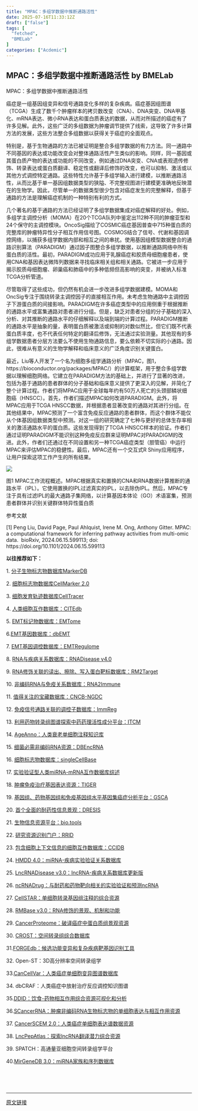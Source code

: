 ```yaml
---
title: "MPAC：多组学数据中推断通路活性"
date: 2025-07-16T11:33:12Z
draft: ["false"]
tags: [
  "fetched",
  "BMELab"
]
categories: ["Acdemic"]
---
```

MPAC：多组学数据中推断通路活性 by BMELab
------
<div><p><span><span leaf="">MPAC：多组学数据中推断通路活性 </span></span></p><p><span><span leaf="">癌症是一组基因组变异和信号通路变化多样的复杂疾病。癌症基因组图谱（TCGA）生成了数千个肿瘤样本的拷贝数改变（CNA）、DNA突变、DNA甲基化、mRNA表达、微小RNA表达和蛋白质表达的数据，从而对所描述的癌症有了许多见解。此外，这些广泛的多组数据为肿瘤调节提供了线索，这导致了许多计算方法的发展，这些方法整合多组数据以获得关于癌症的全面观点。 </span></span></p><p><span><span leaf="">特别是，基于生物</span></span><span><span><span leaf="">通路</span></span></span><span></span><span><span leaf="">的方法已被证明是整合多组学数据的有力方法。同一通路中不同基因的表达或功能改变会对整体通路活性产生类似的影响。同样，同一基因或其蛋白质产物的表达或功能的不同改变，例如通过DNA突变、CNA或表观遗传修饰、转录表达或蛋白质翻译、稳定性或翻译后修饰的改变，也可以抑制、激活或以其他方式调控特定通路。这些特性允许基于多组学输入进行建模，以推断通路活性，从而比基于单一基因组数据类型的狭隘、不完整视图进行建模更准确地反映潜在的生物学。因此，尽管单一的数据类型很少包含对癌症发生的完整解释，但基于通路的方法是理解癌症机制的一种特别有利的方式。 </span></span></p><p><span><span leaf="">几个著名的基于通路的方法已经证明了多组学数据集成对癌症解释的好处。例如，多组学主调控分析（MOMA）在20个TCGA队列中鉴定出112种不同的肿瘤亚型和24个保守的主调控模块。OncoSig描绘了COSMIC癌症基因普查中715种蛋白质的完整库的肿瘤特异性分子相互作用信号图。COSMOS结合了信号、代谢和基因调控网络，以捕获多组学数据内部和相互之间的串扰。使用基因组模型数据整合的通路识别算法（PARADIGM）通过因子图整合多组学数据，以推断通路网络中所有蛋白质的活性。最初，PARADIGM成功应用于乳腺癌症和胶质母细胞瘤患者，使用CNA和基因表达微阵列数据来寻找临床相关组和相关通路。它被进一步应用于揭示胶质母细胞瘤、卵巢癌和肺癌中的多种低频但高影响的突变，并被纳入标准TCGA分析管道。 </span></span></p><p><span><span leaf="">尽管取得了这些成功，但仍然有机会进一步改进多组学数据建模。MOMA和OncSig专注于围绕转录主调控因子的直接相互作用。未考虑生物通路中主调控因子下游蛋白质的间接影响。PARADIGM在许多癌症类型中的应用侧重于根据推断的通路水平或富集通路对患者进行分组。但是，缺乏对患者分组的分子基础的深入分析、对其推断的通路水平的仔细解释以及端到端的计算过程。PARADIGM推断的通路水平是抽象的量，表明蛋白质被激活或抑制的对数似然比，但它们既不代表蛋白质丰度，也不代表任何特定的翻译后修饰，无法通过实验测量。其他现有的多组学数据患者分层方法要么不使用生物通路信息，要么依赖不切实际的小通路。因此，很难从有意义的生物学解释和临床意义的广泛角度识别关键蛋白。 </span></span></p><p><span><span leaf="">最近，Liu等人开发了一个名为细胞多组</span></span><span><span><span leaf="">学</span></span></span><span></span><span><span leaf="">通路分析（MPAC，图1，https://bioconductor.org/packages/MPAC/）的计算框架，用于整合多组</span></span><span><span leaf="">学</span></span><span><span leaf="">数据以理解细胞网络。它建立在PARADIGM方法的基础上，并进行了显著的改进，包括为基于通路的患者群体的分子基础和临床意义提供了更深入的见解，并简化了整个计算过程。作者们将MPAC应用于全球每年约有50万人死亡的头颈部鳞状细胞癌（HNSCC）。首先，作者们描述MPAC如何改进PARADIGM。此外，将MPAC应用于TCGA HNSCC数据，并根据患者显著改变的通路对其进行分组。在其他结果中，MPAC预测了一个富含免疫反应通路的患者群体，而这个群体不能仅从个体基因组数据类型中预测。对这一组的研究确定了七种与更好的总体生存率相关的激活通路水平的蛋白质。这些发现得到了TCGA HNSCC样本的验证。作者们通过证明PARADIGM不能识别这种免疫反应群来证明MPAC对PARADIGM的改进。此外，作者们还通过在不同设置和另一种TCGA癌症类型（胆管癌）中运行</span></span><span><span><span leaf="">MPAC</span></span></span><span></span><span><span leaf="">来评估MPAC的稳健性。最后，MPAC还有一个交互式R Shiny应用程序，让用户探索这项工作产生的所有结果。 </span></span></p><p><span><span leaf=""><img data-ratio="0.2565543071161049" data-w="534" data-src="https://mmbiz.qpic.cn/sz_mmbiz_png/NLNZruneSuptYF2mfUQvorkbibqQbM1oEJzgJeQ2cLrIFV2MMib3YYXHhytoicpFx0bCUcwzEVpU4eWMibUibd5I6ow/640?wx_fmt=png" src="https://mmbiz.qpic.cn/sz_mmbiz_png/NLNZruneSuptYF2mfUQvorkbibqQbM1oEJzgJeQ2cLrIFV2MMib3YYXHhytoicpFx0bCUcwzEVpU4eWMibUibd5I6ow/640?wx_fmt=png"></span></span></p><p><span><span leaf="">图1 MPAC工作流程概述。MPAC根据真实和置换的CNA和RNA数据计算推断的通路水平（IPL）。它使用置换的IPL过滤真实的IPL，以去除伪IPL。然后，MPAC专注于具有过滤IPL的最大通路子集网络，以计算基因本体论（GO）术语富集，预测患者群体并识别关键群体特异性蛋白质 </span></span></p><p><span><span leaf="">参考文献</span></span><span></span></p><p><span><span leaf="">[1] Peng </span></span><span><span><span leaf="">Liu</span></span></span><span></span><span><span leaf="">, David Page, Paul Ahlquist, Irene M. Ong, Anthony Gitter. MPAC: a computational framework for inferring pathway activities from multi-omic data.</span><span><span leaf="">  </span></span><span leaf="">bioRxiv, 2024.06.15.599113; doi: https://doi.org/10.1101/2024.06.15.599113 </span></span></p><p><strong><span leaf="">以往推荐如下：</span></strong><span></span></p><p><span><span leaf="">1. </span></span><span><span leaf=""><a target="_blank" href="http://mp.weixin.qq.com/s?__biz=MzkyNDI1MzE0NA==&amp;mid=2247485704&amp;idx=1&amp;sn=e475a831013c6b9bf45cac687b522377&amp;chksm=c1d9e7bff6ae6ea9e4b8af7c1822670e08fa7f89faaf9dbcedab3b6b6da454bd49bf3456e4f2&amp;scene=21#wechat_redirect" textvalue="" linktype="text" data-linktype="2">分子生物标志物数据库MarkerDB</a></span></span><span></span></p><p><span><span leaf="">2. </span></span><span><span leaf=""><a target="_blank" href="http://mp.weixin.qq.com/s?__biz=MzkyNDI1MzE0NA==&amp;mid=2247485714&amp;idx=1&amp;sn=e789d019a4c4a418a5b473962451bab8&amp;chksm=c1d9e7a5f6ae6eb3c2512a82e7ef214cdb60b991f85f8b642f0d0c9ddc7feb8085249d92864f&amp;scene=21#wechat_redirect" textvalue="" linktype="text" data-linktype="2">细胞标志物数据库CellMarker 2.0</a></span></span><span></span></p><p><span><span leaf="">3. </span></span><span><span leaf=""><a target="_blank" href="http://mp.weixin.qq.com/s?__biz=MzkyNDI1MzE0NA==&amp;mid=2247485722&amp;idx=1&amp;sn=f9fdcd0f7f6a151b8f68e87d50bcac39&amp;chksm=c1d9e7adf6ae6ebb7d21f6b212a716e7b5c6518801d0904d08f8ce2a70cf356fc7d2b55e2112&amp;scene=21#wechat_redirect" textvalue="" linktype="text" data-linktype="2">细胞发育轨迹数据库CellTracer</a></span></span><span></span></p><p><span><span leaf="">4. </span></span><span><span leaf=""><a target="_blank" href="http://mp.weixin.qq.com/s?__biz=MzkyNDI1MzE0NA==&amp;mid=2247485752&amp;idx=1&amp;sn=96284bf5730e52d7b1dcf6261bb5e7b8&amp;chksm=c1d9e78ff6ae6e997be34a00158623611c9087080a8493fab3847d88183773f330cf16c978c0&amp;scene=21#wechat_redirect" textvalue="" linktype="text" data-linktype="2">人类细胞互作数据库：CITEdb</a></span></span><span></span></p><p><span><span leaf="">5. </span></span><span></span><span><span leaf=""><a target="_blank" href="http://mp.weixin.qq.com/s?__biz=MzkyNDI1MzE0NA==&amp;mid=2247485772&amp;idx=1&amp;sn=8b331cd3ce7685845ed8609bb806fa23&amp;chksm=c1d9e7fbf6ae6eedd620916e87e5944274d3578b23e84676d146443c6e608f7ded4376ed8a57&amp;scene=21#wechat_redirect" textvalue="" linktype="text" data-linktype="2">EMT标记物数据库：EMTome</a></span></span><span></span></p><p><span><span leaf="">6.</span></span><span></span><span><span leaf=""><a target="_blank" href="http://mp.weixin.qq.com/s?__biz=MzkyNDI1MzE0NA==&amp;mid=2247485782&amp;idx=1&amp;sn=e302e07446091987f04fc3e46e1e5d04&amp;chksm=c1d9e7e1f6ae6ef7df89041d4e2f3c2f0eb2aa8b8859983bd30ea0736258b9ae7877fbcd56a5&amp;scene=21#wechat_redirect" textvalue="" linktype="text" data-linktype="2">EMT基因数据库：dbEMT</a></span></span><span></span></p><p><span><span leaf="">7. </span></span><span></span><span><span leaf=""><a target="_blank" href="http://mp.weixin.qq.com/s?__biz=MzkyNDI1MzE0NA==&amp;mid=2247485795&amp;idx=1&amp;sn=357cf9942a6579da4fa61f5fb53b8f08&amp;chksm=c1d9e7d4f6ae6ec292013f444780595a312e1515c5182debe90b967f0bc3274dd222f0b614f6&amp;scene=21#wechat_redirect" textvalue="" linktype="text" data-linktype="2">EMT基因调控数据库：EMTRegulome</a></span></span><span></span></p><p><span><span leaf="">8. </span></span><span><span leaf=""><a target="_blank" href="http://mp.weixin.qq.com/s?__biz=MzkyNDI1MzE0NA==&amp;mid=2247485808&amp;idx=1&amp;sn=677e722e34f7edb17e859882a95b94ae&amp;chksm=c1d9e7c7f6ae6ed198229d1ba99b8e792a6dd101c41233f1cfdafc23deb2142bc677f7e4de3f&amp;scene=21#wechat_redirect" textvalue="" linktype="text" data-linktype="2">RNA与疾病关系数据库：RNADisease v4.0</a></span></span><span></span></p><p><span><span leaf="">9. </span></span><span><span leaf=""><a target="_blank" href="http://mp.weixin.qq.com/s?__biz=MzkyNDI1MzE0NA==&amp;mid=2247485873&amp;idx=1&amp;sn=d71f3b06996ae55fc3658cd3e8aa0877&amp;chksm=c1d9e706f6ae6e10ad86c359399bd9e314568d6d96fe2cdc864abc7098805290a10642ece398&amp;scene=21#wechat_redirect" textvalue="" linktype="text" data-linktype="2">RNA修饰关联的读出、擦除、写入蛋白靶标数据库：RM2Target</a></span></span></p><p><span><span leaf="">10. </span></span><span><span leaf=""><a target="_blank" href="http://mp.weixin.qq.com/s?__biz=MzkyNDI1MzE0NA==&amp;mid=2247485957&amp;idx=1&amp;sn=368461cf606803c91efa7cd1fdd8b38c&amp;chksm=c1d9e4b2f6ae6da45ce30adbfe2da8a28f3ccf6627a8bea3ed53ea696c5cbace7ff28aafad4b&amp;scene=21#wechat_redirect" textvalue="" linktype="text" data-linktype="2">非编码RNA与免疫关系数据库：RNA2Immune</a></span></span><span></span></p><p><span><span leaf="">11. </span></span><span><span leaf=""><a target="_blank" href="http://mp.weixin.qq.com/s?__biz=MzkyNDI1MzE0NA==&amp;mid=2247485987&amp;idx=1&amp;sn=4cca996c10ae234f4db7f6a91c26c12f&amp;chksm=c1d9e494f6ae6d82b848208a2e85118a299b88ae527d2f466f0e2dbd0c881f74270186b4371d&amp;scene=21#wechat_redirect" textvalue="" linktype="text" data-linktype="2">值得关注的宝藏数据库：CNCB-NGDC</a></span></span><span></span></p><p><span><span leaf="">12. </span></span><span><span leaf=""><a target="_blank" href="http://mp.weixin.qq.com/s?__biz=MzkyNDI1MzE0NA==&amp;mid=2247485990&amp;idx=1&amp;sn=17109580b16e0c4f3edd5261977d4649&amp;chksm=c1d9e491f6ae6d87d7c1cf6c0cbe9b7fb79e8e13ef75a72cf83b5f9fcc0cc795aa0df0ded503&amp;scene=21#wechat_redirect" textvalue="" linktype="text" data-linktype="2">免疫信号通路关联的调控子数据库：ImmReg</a></span></span><span></span></p><p><span><span leaf="">13. </span></span><span><span leaf=""><a target="_blank" href="http://mp.weixin.qq.com/s?__biz=MzkyNDI1MzE0NA==&amp;mid=2247486008&amp;idx=1&amp;sn=08ae13f8dd4e9d82892819475530f6b7&amp;chksm=c1d9e48ff6ae6d997623bbc7fcee2fc549d805ed61cf52a290ed7221a92f99d6cf79bfef3042&amp;scene=21#wechat_redirect" textvalue="" linktype="text" data-linktype="2">利用药物转录组图谱探索中药药理活性成分平台：ITCM</a></span></span><span></span></p><p><span><span leaf="">14. </span></span><span><span leaf=""><a target="_blank" href="http://mp.weixin.qq.com/s?__biz=MzkyNDI1MzE0NA==&amp;mid=2247486032&amp;idx=1&amp;sn=cf30a76bfb89f14871a0a4ef1dc9aa77&amp;chksm=c1d9e4e7f6ae6df19f474dc3f2df500d8b8181c2969121bb38533abca3675542f3681c55a67b&amp;scene=21#wechat_redirect" textvalue="" linktype="text" data-linktype="2">AgeAnno：人类衰老单细胞注释知识库</a></span></span><span></span></p><p><span><span leaf="">15. </span></span><span><span leaf=""><a target="_blank" href="http://mp.weixin.qq.com/s?__biz=MzkyNDI1MzE0NA==&amp;mid=2247486115&amp;idx=1&amp;sn=226755f49641118650010f29cd41ff93&amp;chksm=c1d9e414f6ae6d0299e7023ea65638f745547d6c884de55a880454d61c5db396b43ba8059dc7&amp;scene=21#wechat_redirect" textvalue="" linktype="text" data-linktype="2">细菌必需非编码RNA资源：DBEncRNA</a></span></span><span></span></p><p><span><span leaf="">16. </span></span><span><span leaf=""><a target="_blank" href="http://mp.weixin.qq.com/s?__biz=MzkyNDI1MzE0NA==&amp;mid=2247486149&amp;idx=1&amp;sn=28074d59b30008a839612e08a63c7dc8&amp;chksm=c1d9e472f6ae6d64b9d0c1960e3f4bf3a05326292ef90f4772f9e91cae4b5fe09be7bb07a1d7&amp;scene=21#wechat_redirect" textvalue="" linktype="text" data-linktype="2">细胞标志物数据库：singleCellBase</a></span></span><span></span></p><p><span><span leaf="">17. </span></span><span></span><span><span leaf=""><a target="_blank" href="http://mp.weixin.qq.com/s?__biz=MzkyNDI1MzE0NA==&amp;mid=2247486267&amp;idx=1&amp;sn=4ededdae23b1622a8ed3cd682e415803&amp;chksm=c1d9e58cf6ae6c9a65694f92d53bf22e26cb61dda4b586b456a6e3c7f4b8036125e95432a874&amp;scene=21#wechat_redirect" textvalue="" linktype="text" data-linktype="2">实验验证型人类miRNA-mRNA互作数据库综述</a></span></span><span></span></p><p><span><span leaf="">18. </span></span><span><span leaf=""><a target="_blank" href="http://mp.weixin.qq.com/s?__biz=MzkyNDI1MzE0NA==&amp;mid=2247486469&amp;idx=1&amp;sn=a45a5d4eec895ab37268ce0a0dba346c&amp;chksm=c1d9e2b2f6ae6ba4c1d85dc22b228017e497a538ba5df454960f20f1701a3fffc2fa9f1e93c6&amp;scene=21#wechat_redirect" textvalue="" linktype="text" data-linktype="2">肿瘤免疫治疗基因表达资源：TIGER</a></span></span><span></span></p><p><span><span leaf="">19. </span></span><span><span leaf=""><a target="_blank" href="http://mp.weixin.qq.com/s?__biz=MzkyNDI1MzE0NA==&amp;mid=2247486558&amp;idx=1&amp;sn=e3210c8f191b870d9455cf665c35bea6&amp;chksm=c1d9e2e9f6ae6bff23067b62ca082cd5dbd4818de31a03ac7ec68f9e3b06892f7b83d21f117e&amp;scene=21#wechat_redirect" textvalue="" linktype="text" data-linktype="2">基因组、药物基因组和免疫基因组水平基因集癌症分析平台：GSCA</a></span></span><span></span></p><p><span><span leaf="">20. </span></span><span><span leaf=""><a target="_blank" href="http://mp.weixin.qq.com/s?__biz=MzkyNDI1MzE0NA==&amp;mid=2247486575&amp;idx=1&amp;sn=f08ba13d9e3186c93d20f7e5e71b537a&amp;chksm=c1d9e2d8f6ae6bcef708d32773b4fe0dce4869b84be66c1252ee94ab4035edf61ca966215887&amp;scene=21#wechat_redirect" textvalue="" linktype="text" data-linktype="2">首个全面的耐药性信息景观：DRESIS</a></span></span><span></span><page></page></p><p><span><span leaf="">21. </span></span><span><span leaf=""><a target="_blank" href="http://mp.weixin.qq.com/s?__biz=MzkyNDI1MzE0NA==&amp;mid=2247486573&amp;idx=1&amp;sn=dd36701cee45d1741e0e411f4c45e16e&amp;chksm=c1d9e2daf6ae6bcc7f6c91a11ce0adc64a65b86306c1da3e41a690dc8c9ca00ee7967ce0de63&amp;scene=21#wechat_redirect" textvalue="" linktype="text" data-linktype="2">生物信息资源平台：bio.tools</a></span></span><span></span></p><p><span><span leaf="">22. </span></span><span><span leaf=""><a target="_blank" href="http://mp.weixin.qq.com/s?__biz=MzkyNDI1MzE0NA==&amp;mid=2247486574&amp;idx=1&amp;sn=34f267789b1923c8e95b7c8b8975b39f&amp;chksm=c1d9e2d9f6ae6bcf979d81476b848758cb03a4d8dc9a2c1cceb30d8ce712781525877fc68420&amp;scene=21#wechat_redirect" textvalue="" linktype="text" data-linktype="2">研究资源识别门户：RRID</a></span></span><span></span></p><p><span><span leaf="">23. </span></span><span><span leaf=""><a target="_blank" href="http://mp.weixin.qq.com/s?__biz=MzkyNDI1MzE0NA==&amp;mid=2247486806&amp;idx=1&amp;sn=33c721205eec16c971db154824d05189&amp;chksm=c1d9e3e1f6ae6af7bacb04e33f180d8bf2dce1e1b9906ebdc042ab3457b51faeaa6d7170e18e&amp;scene=21#wechat_redirect" textvalue="" linktype="text" data-linktype="2">包含细胞上下文信息的细胞互作数据库：CCIDB</a></span></span><span></span></p><p><span><span leaf="">24. </span></span><span><span leaf=""><a target="_blank" href="http://mp.weixin.qq.com/s?__biz=MzkyNDI1MzE0NA==&amp;mid=2247486887&amp;idx=1&amp;sn=c1e0bfa815d72251496f853b05ecc711&amp;chksm=c1d9e310f6ae6a06949003c26a86b6d91581600a8a104d2e847142772eb1d7200a4a66915c7f&amp;scene=21#wechat_redirect" textvalue="" linktype="text" data-linktype="2">HMDD 4.0：miRNA-疾病实验验证关系数据库</a></span></span><span></span></p><p><span><span leaf="">25. </span></span><span><span leaf=""><a target="_blank" href="http://mp.weixin.qq.com/s?__biz=MzkyNDI1MzE0NA==&amp;mid=2247487061&amp;idx=1&amp;sn=c72c4fca0ba6d0c56075952bc086f5c2&amp;chksm=c1d9e0e2f6ae69f46e1b2de5561c1c7e007b2643e4a3fc11553ac9396377db9073bbb7ed4dc8&amp;scene=21#wechat_redirect" textvalue="" linktype="text" data-linktype="2">LncRNADisease v3.0：lncRNA-疾病关系数据库更新版</a></span></span></p><p><span><span leaf="">26. </span></span><span><span leaf=""><a target="_blank" href="http://mp.weixin.qq.com/s?__biz=MzkyNDI1MzE0NA==&amp;mid=2247487205&amp;idx=1&amp;sn=9301b5d393a83242e10b8ca86d61260d&amp;chksm=c1d9e052f6ae6944693d6e2971b912cffa4c0e2fb975e52535b8a4f15632e6de6acd911c0c8b&amp;scene=21#wechat_redirect" textvalue="" linktype="text" data-linktype="2">ncRNADrug：与耐药和药物靶向相关的实验验证和预测ncRNA</a></span></span></p><p><span><span leaf="">27. </span></span><span><span leaf=""><a target="_blank" href="http://mp.weixin.qq.com/s?__biz=MzkyNDI1MzE0NA==&amp;mid=2247487285&amp;idx=1&amp;sn=a3779caf166d29ebf52318852a58b8bd&amp;chksm=c1d9e182f6ae6894ec4ba8c1a24f3e1846006a47c01ec6b9fe31f89d5f9d1a752eb54e2cb649&amp;scene=21#wechat_redirect" textvalue="" linktype="text" data-linktype="2">CellSTAR：单细胞转录基因组注释的综合资源</a></span></span></p><p><span><span leaf="">28. </span></span><span><span leaf=""><a target="_blank" href="http://mp.weixin.qq.com/s?__biz=MzkyNDI1MzE0NA==&amp;mid=2247487204&amp;idx=1&amp;sn=c2f560eafd399d95bc3ec1be8c899a08&amp;chksm=c1d9e053f6ae694570e489ba2d61a8b6343bb9f4fe3221deb4b2c07f6bc26e724b3e2be4cb81&amp;scene=21#wechat_redirect" textvalue="" linktype="text" data-linktype="2">RMBase v3.0：RNA修饰的景观、机制和功能</a></span></span></p><p><span><span leaf="">29. </span></span><span><span leaf=""><a target="_blank" href="http://mp.weixin.qq.com/s?__biz=MzkyNDI1MzE0NA==&amp;mid=2247487139&amp;idx=1&amp;sn=9ea1f94c3490ff67431155326563cc5f&amp;chksm=c1d9e014f6ae690206881999f8ed163bc8b5ed8c07daf08d7a2e1935e7b1985a62585a7fdf5b&amp;scene=21#wechat_redirect" textvalue="" linktype="text" data-linktype="2">CancerProteome：破译癌症中蛋白质组景观资源</a></span></span></p><p><span><span leaf="">30. </span></span><span><span leaf=""><a target="_blank" href="http://mp.weixin.qq.com/s?__biz=MzkyNDI1MzE0NA==&amp;mid=2247487163&amp;idx=1&amp;sn=fa659c161c077066fdc3bf9489ae5e85&amp;chksm=c1d9e00cf6ae691a4679483a20a15cc4984911bee135706e72444b7babf64d25cc28ab7c77db&amp;scene=21#wechat_redirect" textvalue="" linktype="text" data-linktype="2">CROST：空间转录组综合数据库</a></span></span></p><p><span><span leaf="">31.</span></span><span></span><span><span leaf=""><a target="_blank" href="http://mp.weixin.qq.com/s?__biz=MzkyNDI1MzE0NA==&amp;mid=2247488358&amp;idx=1&amp;sn=3cd476d1ab7a61d8353ac35aa2c8e22f&amp;chksm=c1d9fdd1f6ae74c76011245db7617a761e9b09b3cdded3bdc77358775a9f256a397bd88af272&amp;scene=21#wechat_redirect" textvalue="" linktype="text" data-linktype="2">FORGEdb：候选功能变异和复杂疾病靶基因识别工具</a></span></span><span></span></p><p><span><span leaf="">32.</span></span><span><span leaf=""> Open-ST：3D高分辨率空间转录组学</span></span></p><p><span><span leaf="">33.</span></span><span></span><span></span><span><span leaf=""><a target="_blank" href="http://mp.weixin.qq.com/s?__biz=MzkyNDI1MzE0NA==&amp;mid=2247488280&amp;idx=1&amp;sn=6a10aa635927649f92a3f0f6791a8df0&amp;chksm=c1d9fdaff6ae74b972992bc3974908dc9786e59483493338c6b430ef4c7e4eb5977cb14dbf89&amp;scene=21#wechat_redirect" textvalue="" linktype="text" data-linktype="2">CanCellVar：人类癌症单细胞变异图谱数据库</a></span></span></p><p><span><span leaf="">34.</span></span><span><span leaf=""> dbCRAF：人类癌症中放射治疗反应调控知识图谱</span></span></p><p><span><span leaf="">35.</span></span><span></span><span><span leaf=""><a target="_blank" href="http://mp.weixin.qq.com/s?__biz=MzkyNDI1MzE0NA==&amp;mid=2247488125&amp;idx=1&amp;sn=db90c8e2f7a3cb59c9486aa77a8eafc6&amp;chksm=c1d9fccaf6ae75dc19afe5247550e5c23a64fd35249616ced62c221747c0e9c27fff8e6d7601&amp;scene=21#wechat_redirect" textvalue="" linktype="text" data-linktype="2">DDID：饮食-药物相互作用综合资源可视化和分析</a></span></span></p><p><span><span leaf="">36.</span></span><span></span><span><span leaf=""><a target="_blank" href="http://mp.weixin.qq.com/s?__biz=MzkyNDI1MzE0NA==&amp;mid=2247488040&amp;idx=1&amp;sn=823be3da80a175c9ebb2cfa2a7842f68&amp;chksm=c1d9fc9ff6ae758983d77715df4f3ae3e0b1cd7fb20c997bf404f7a22b66b3f1f48513efad02&amp;scene=21#wechat_redirect" textvalue="" linktype="text" data-linktype="2">SCancerRNA：肿瘤非编码RNA生物标志物的单细胞表达与相互作用资源</a></span></span><span></span></p><p><span><span leaf="">37. </span></span><span><span leaf=""><a target="_blank" href="https://mp.weixin.qq.com/s?__biz=MzkyNDI1MzE0NA==&amp;mid=2247489177&amp;idx=1&amp;sn=1dabe6a922ff048deaad375335c6f29d&amp;scene=21#wechat_redirect" textvalue="" linktype="text" data-linktype="2">CancerSCEM 2.0</a></span></span><span><span leaf=""><a target="_blank" href="https://mp.weixin.qq.com/s?__biz=MzkyNDI1MzE0NA==&amp;mid=2247489177&amp;idx=1&amp;sn=1dabe6a922ff048deaad375335c6f29d&amp;scene=21#wechat_redirect" textvalue="" linktype="text" data-linktype="2">：人类癌症单细胞表达谱数据资源</a></span></span><span></span></p><p><span><span leaf="">38. </span></span><span><span leaf=""><a target="_blank" href="https://mp.weixin.qq.com/s?__biz=MzkyNDI1MzE0NA==&amp;mid=2247489119&amp;idx=1&amp;sn=71db45cd66dbc724c298f3cd645fb20d&amp;scene=21#wechat_redirect" textvalue="" linktype="text" data-linktype="2">LncPepAtlas：探索lncRNA翻译潜力综合资源</a></span></span></p><p><span><span leaf="">39. SPATCH：高通量亚细胞空间转录组学平台</span></span></p><p><span><span leaf="">40.</span></span><span></span><span><span leaf=""><a target="_blank" href="https://mp.weixin.qq.com/s?__biz=MzkyNDI1MzE0NA==&amp;mid=2247489047&amp;idx=1&amp;sn=e49041fada95388e8ae3398d967babd1&amp;scene=21#wechat_redirect" textvalue="" linktype="text" data-linktype="2">MirGeneDB 3.0：miRNA家族和序列数据库</a></span></span><page></page></p><section nodeleaf=""><mp-common-profile data-pluginname="mpprofile" data-nickname="BMELab" data-alias="APENGLKP" data-from="0" data-headimg="http://mmbiz.qpic.cn/mmbiz_png/NLNZruneSupbjZyxT5z7lBDaiakwnLTaYfEMyt9rG8DFbN4HiasYUMewiaYMpYGsTq86qT71oOiaOhbvLfosrynIBw/0?wx_fmt=png" data-signature="科普生物医学工程、生物信息学和计算生物学领域的基础知识、前沿技术、教育教学以及工程伦理。" data-id="MzkyNDI1MzE0NA==" data-service_type="1" data-verify_status="0"></mp-common-profile></section><p><span><span leaf=""><br></span></span></p><p><span><p><span leaf=""> </span></p></span><page></page></p><p><mp-style-type data-value="3"></mp-style-type></p></div>  
<hr>
<a href="https://mp.weixin.qq.com/s/e_fNILUP2L3Ca2fanOPCuw",target="_blank" rel="noopener noreferrer">原文链接</a>

